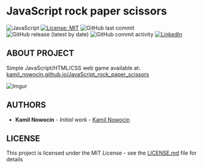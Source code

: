 # JavaScript rock paper scissors
![JavaScript](https://img.shields.io/badge/language-JavaScript-yellow?style=flat-square)
[![License: MIT](https://img.shields.io/badge/License-MIT-yellow.svg?style=flat-square)](https://opensource.org/licenses/MIT)
![GitHub last commit](https://img.shields.io/github/last-commit/kamil-nowocin/JavaScript_rock_paper_scissors?style=flat-square)
![GitHub release (latest by date)](https://img.shields.io/github/v/release/kamil-nowocin/JavaScript_rock_paper_scissors?style=flat-square)
![GitHub commit activity](https://img.shields.io/github/commit-activity/m/kamil-nowocin/JavaScript_rock_paper_scissors?style=flat-square)
[![LinkedIn](https://img.shields.io/badge/-LinkedIn-black.svg?style=flat-square&logo=linkedin&colorB=555)](https://linkedin.com/in/kamil-nowocin)
## ABOUT PROJECT
Simple JavaScript/HTML/CSS web game available at: [kamil_nowocin.github.io/JavaScript_rock_paper_scissors](https://kamil-nowocin.github.io/JavaScript_rock_paper_scissors/)

![Imgur](https://imgur.com/ZsQUxok.gif)
## AUTHORS
- **Kamil Nowocin** - *Initial work* - [Kamil Nowocin](https://github.com/kamil-nowocin)
## LICENSE
This project is licensed under the MIT License - see the [LICENSE.md](LICENSE.md) file for details
